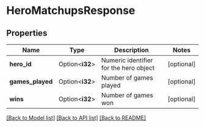 # HeroMatchupsResponse

## Properties

Name | Type | Description | Notes
------------ | ------------- | ------------- | -------------
**hero_id** | Option<**i32**> | Numeric identifier for the hero object | [optional]
**games_played** | Option<**i32**> | Number of games played | [optional]
**wins** | Option<**i32**> | Number of games won | [optional]

[[Back to Model list]](../README.md#documentation-for-models) [[Back to API list]](../README.md#documentation-for-api-endpoints) [[Back to README]](../README.md)


